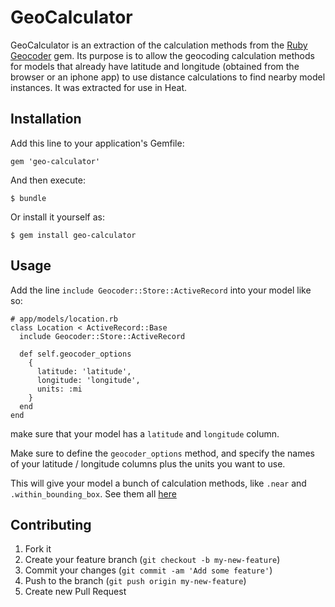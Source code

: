 # GeoCalculator

GeoCalculator is an extraction of the calculation methods from the [Ruby Geocoder](https://github.com/alexreisner/geocoder) gem. Its purpose is to allow the geocoding calculation methods for models that already have latitude and longitude (obtained from the browser or an iphone app) to use distance calculations to find nearby model instances. It was extracted for use in Heat.

## Installation

Add this line to your application's Gemfile:

    gem 'geo-calculator'

And then execute:

    $ bundle

Or install it yourself as:

    $ gem install geo-calculator

## Usage

Add the line `include Geocoder::Store::ActiveRecord` into your model like so:

	# app/models/location.rb
	class Location < ActiveRecord::Base
	  include Geocoder::Store::ActiveRecord

	  def self.geocoder_options
	    {
	      latitude: 'latitude',
	      longitude: 'longitude',
	      units: :mi
	    }
	  end
	end

make sure that your model has a `latitude` and `longitude` column.

Make sure to define the `geocoder_options` method, and specify the names of your latitude / longitude columns plus the units you want to use.

This will give your model a bunch of calculation methods, like `.near` and `.within_bounding_box`. See them all [here](https://github.com/alexreisner/geocoder/blob/master/lib/geocoder/stores/active_record.rb)

## Contributing

1. Fork it
2. Create your feature branch (`git checkout -b my-new-feature`)
3. Commit your changes (`git commit -am 'Add some feature'`)
4. Push to the branch (`git push origin my-new-feature`)
5. Create new Pull Request
